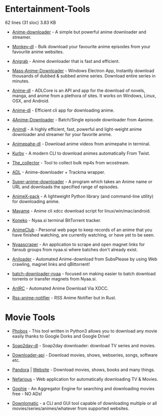 # Entertainment-Tools

62 lines (31 sloc)  3.83 KB 

  * [Anime-downloader](https://github.com/anime-dl/anime-downloader) \- A simple but powerful anime downloader and streamer.

  * [Monkey-dl](https://github.com/Oshan96/monkey-dl) \- Bulk download your favourite anime episodes from your favourite anime websites.

  * [Anigrab](https://github.com/ngomile/anigrab) \- Anime downloader that is fast and efficient.

  * [Mass-Anime-Downloader](https://github.com/Zebraslive/Mass-Anime-Downloader) \- Windows Electron App, Instantly download thousands of dubbed & subbed anime series. Download entire series in minutes.

  * [Anime-dl](https://github.com/vrienstudios/anime-dl) \- ADLCore is an API and app for the download of novels, manga, and anime from a plethora of sites. It works on Windows, Linux, OSX, and Android.

  * [Anime-dl](https://github.com/gabelluardo/anime-dl) \- Efficient cli app for downloading anime.

  * [4Anime-Downloader](https://github.com/AllMight420/4Anime-Downloader) \- Batch/Single episode downloader from 4anime.

  * [Animdl](https://github.com/justfoolingaround/animdl) \- A highly efficient, fast, powerful and light-weight anime downloader and streamer for your favorite anime.

  * [Animepahe-dl](https://github.com/KevCui/animepahe-dl) \- Download anime videos from animepahe in terminal.

  * [Kurby](https://github.com/aberrier/kurby) \- A modern CLI to download animes automatically From Twist.

  * [The_collector](https://github.com/cyberrumor/the_collector) \- Tool to collect bulk mp4s from wcostream.

  * [ADL](https://github.com/RaitaroH/adl) \- Anime-downloader + Trackma wrapper.

  * [Super-anime-downloader](https://github.com/ali-sajjad-rizavi/super-anime-downloader) \- A program which takes an Anime name or URL and downloads the specified range of episodes.

  * [AnimeX-pack](https://github.com/Mastersam07/animeX-pack) \- A lightweight Python library (and command-line utility) for downloading anime.

  * [Mayame](https://github.com/asakura42/manyame) \- Anime cli xdcc download script for linux/win/mac/android.

  * [Koneko](https://github.com/irevenko/koneko) \- Nyaa.si terminal BitTorrent tracker.

  * [AnimeClub](https://github.com/Moisz22/AnimeClub) \- Personal web page to keep records of an anime that you have finished watching, are currently watching, or have yet to be seen.

  * [Nyaascraper](https://github.com/zaini/nyaascraper) \- An application to scrape and open magnet links for fansub groups from nyaa.si where batches don't already exist.

  * [Aniloader](https://github.com/Xanahol/Aniloader) \- Automated Anime-download from SubsPlease by using Web crawling, magnet links and qBittorrent!

  * [batch-downloader-nyaa](https://github.com/marcpinet/batch-downloader-nyaa.si/) \- focused on making easier to batch download torrents or transfer magnets from Nyaa.si.

  * [AnIRC](https://github.com/burgersc12/AnIRC) \- Automated Anime Download Via XDCC.

  * [Rss-anime-notifier](https://gitlab.com/blankX/rss-anime-notifier-rs) \- RSS Anime Notifier but in Rust.

# Movie Tools

  * [Phobos](https://github.com/billythegoat356/Phobos) \- This tool written in Python3 allows you to download any movie easily thanks to Google Dorks and Google Drive!

  * [Soap2day-dl](https://github.com/KevCui/soap2day-dl) \- Soap2day downloader: download TV series and movies.

  * [Downloader-api](https://github.com/SagarPaul007/downloader-api) \- Download movies, shows, webseries, songs, software etc.

  * [Pandora](https://github.com/SagarPaul007/pandora) | [Website](https://pandora-sp.netlify.app/) \- Download movies, shows, books and many things.

  * [Nefarious](https://github.com/lardbit/nefarious) \- Web application for automatically downloading TV & Movies.

  * [Gophie](https://github.com/Go-phie/gophie) \- An Aggregator Engine for searching and downloading movies free - NO ADs!

  * [Downlomatic](https://github.com/TimerErTim/downlomatic) \- a CLI and GUI tool capable of downloading multiple or all movies/series/animes/whatever from supported websites.

